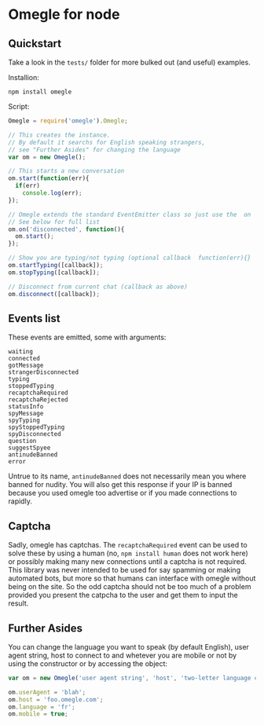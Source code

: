 Omegle for node
===

Quickstart
---

Take a look in the `tests/` folder for more bulked out (and useful) examples.

Installion:

    npm install omegle

Script:

```javascript
Omegle = require('omegle').Omegle;

// This creates the instance.
// By default it searchs for English speaking strangers,
// see "Further Asides" for changing the language
var om = new Omegle();

// This starts a new conversation
om.start(function(err){
  if(err)
    console.log(err);
});

// Omegle extends the standard EventEmitter class so just use the  on  function to subscribe to them
// See below for full list
om.on('disconnected', function(){
  om.start();
});

// Show you are typing/not typing (optional callback  function(err){}  when request completes)
om.startTyping([callback]);
om.stopTyping([callback]);

// Disconnect from current chat (callback as above)
om.disconnect([callback]);
```

Events list
---

These events are emitted, some with arguments:

    waiting
    connected
    gotMessage
    strangerDisconnected
    typing
    stoppedTyping
    recaptchaRequired
    recaptchaRejected
    statusInfo
    spyMessage
    spyTyping
    spyStoppedTyping
    spyDisconnected
    question
    suggestSpyee
    antinudeBanned
    error

Untrue to its name, `antinudeBanned` does not necessarily mean you where banned for nudity. You will also get this response if your IP is banned because you used omegle too advertise or if you made connections to rapidly.

Captcha
---

Sadly, omegle has captchas. The `recaptchaRequired` event can be used to solve these by using a human (no, `npm install human` does not work here) or possibly making many new connections until a captcha is not required. This library was never intended to be used for say spamming or making automated bots, but more so that humans can interface with omegle without being on the site. So the odd captcha should not be too much of a problem provided you present the catpcha to the user and get them to input the result.

Further Asides
---

You can change the language you want to speak (by default English), user agent string, host to connect to and whetever you are mobile or not by using the constructor or by accessing the object:

```javascript
var om = new Omegle('user agent string', 'host', 'two-letter language code', 'mobile true/false');

om.userAgent = 'blah';
om.host = 'foo.omegle.com';
om.language = 'fr';
om.mobile = true;
```
